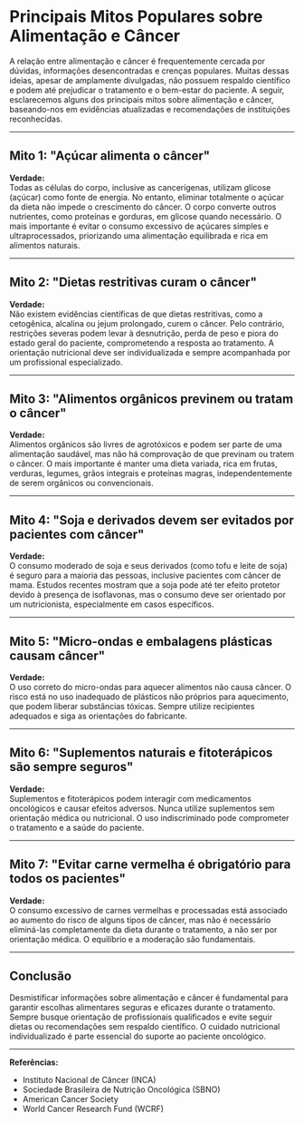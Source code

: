 
# Principais Mitos Populares sobre Alimentação e Câncer

A relação entre alimentação e câncer é frequentemente cercada por dúvidas, informações desencontradas e crenças populares. Muitas dessas ideias, apesar de amplamente divulgadas, não possuem respaldo científico e podem até prejudicar o tratamento e o bem-estar do paciente. A seguir, esclarecemos alguns dos principais mitos sobre alimentação e câncer, baseando-nos em evidências atualizadas e recomendações de instituições reconhecidas.

---

## Mito 1: "Açúcar alimenta o câncer"

**Verdade:**  
Todas as células do corpo, inclusive as cancerígenas, utilizam glicose (açúcar) como fonte de energia. No entanto, eliminar totalmente o açúcar da dieta não impede o crescimento do câncer. O corpo converte outros nutrientes, como proteínas e gorduras, em glicose quando necessário. O mais importante é evitar o consumo excessivo de açúcares simples e ultraprocessados, priorizando uma alimentação equilibrada e rica em alimentos naturais.

---

## Mito 2: "Dietas restritivas curam o câncer"

**Verdade:**  
Não existem evidências científicas de que dietas restritivas, como a cetogênica, alcalina ou jejum prolongado, curem o câncer. Pelo contrário, restrições severas podem levar à desnutrição, perda de peso e piora do estado geral do paciente, comprometendo a resposta ao tratamento. A orientação nutricional deve ser individualizada e sempre acompanhada por um profissional especializado.

---

## Mito 3: "Alimentos orgânicos previnem ou tratam o câncer"

**Verdade:**  
Alimentos orgânicos são livres de agrotóxicos e podem ser parte de uma alimentação saudável, mas não há comprovação de que previnam ou tratem o câncer. O mais importante é manter uma dieta variada, rica em frutas, verduras, legumes, grãos integrais e proteínas magras, independentemente de serem orgânicos ou convencionais.

---

## Mito 4: "Soja e derivados devem ser evitados por pacientes com câncer"

**Verdade:**  
O consumo moderado de soja e seus derivados (como tofu e leite de soja) é seguro para a maioria das pessoas, inclusive pacientes com câncer de mama. Estudos recentes mostram que a soja pode até ter efeito protetor devido à presença de isoflavonas, mas o consumo deve ser orientado por um nutricionista, especialmente em casos específicos.

---

## Mito 5: "Micro-ondas e embalagens plásticas causam câncer"

**Verdade:**  
O uso correto do micro-ondas para aquecer alimentos não causa câncer. O risco está no uso inadequado de plásticos não próprios para aquecimento, que podem liberar substâncias tóxicas. Sempre utilize recipientes adequados e siga as orientações do fabricante.

---

## Mito 6: "Suplementos naturais e fitoterápicos são sempre seguros"

**Verdade:**  
Suplementos e fitoterápicos podem interagir com medicamentos oncológicos e causar efeitos adversos. Nunca utilize suplementos sem orientação médica ou nutricional. O uso indiscriminado pode comprometer o tratamento e a saúde do paciente.

---

## Mito 7: "Evitar carne vermelha é obrigatório para todos os pacientes"

**Verdade:**  
O consumo excessivo de carnes vermelhas e processadas está associado ao aumento do risco de alguns tipos de câncer, mas não é necessário eliminá-las completamente da dieta durante o tratamento, a não ser por orientação médica. O equilíbrio e a moderação são fundamentais.

---

## Conclusão

Desmistificar informações sobre alimentação e câncer é fundamental para garantir escolhas alimentares seguras e eficazes durante o tratamento. Sempre busque orientação de profissionais qualificados e evite seguir dietas ou recomendações sem respaldo científico. O cuidado nutricional individualizado é parte essencial do suporte ao paciente oncológico.

---

**Referências:**
- Instituto Nacional de Câncer (INCA)
- Sociedade Brasileira de Nutrição Oncológica (SBNO)
- American Cancer Society
- World Cancer Research Fund (WCRF)
```
